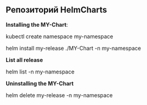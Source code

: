 ## Репозиторий HelmCharts ##

**Installing the MY-Chart**:

kubectl create namespace my-namespace

helm install my-release ./MY-Chart -n my-namespace

**List all release**

helm list -n my-namespace

**Uninstalling the MY-Chart**

helm delete my-release -n my-namespace
